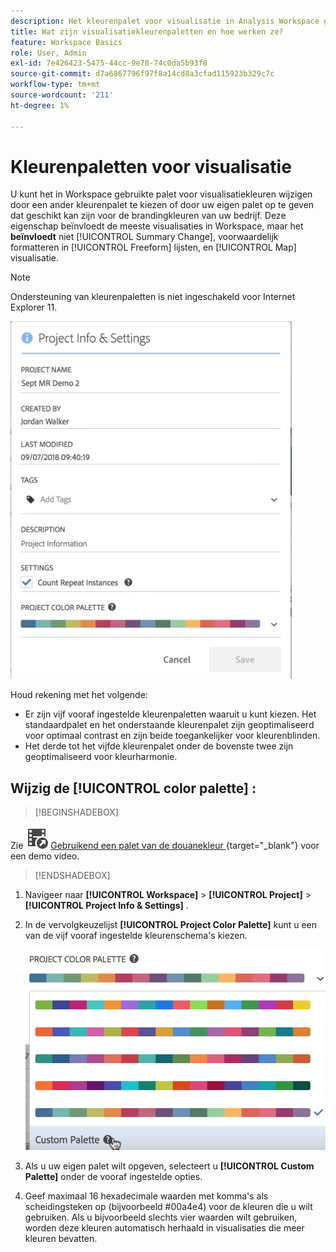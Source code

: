 ```yaml
---
description: Het kleurenpalet voor visualisatie in Analysis Workspace gebruiken
title: Wat zijn visualisatiekleurenpaletten en hoe werken ze?
feature: Workspace Basics
role: User, Admin
exl-id: 7e426423-5475-44cc-9e78-74c0da5b93f8
source-git-commit: d7a6867796f97f8a14cd8a3cfad115923b329c7c
workflow-type: tm+mt
source-wordcount: '211'
ht-degree: 1%

---
```


# Kleurenpaletten voor visualisatie

U kunt het in Workspace gebruikte palet voor visualisatiekleuren wijzigen door een ander kleurenpalet te kiezen of door uw eigen palet op te geven dat geschikt kan zijn voor de brandingkleuren van uw bedrijf. Deze eigenschap beïnvloedt de meeste visualisaties in Workspace, maar het **beïnvloedt** niet [!UICONTROL Summary Change], voorwaardelijk formatteren in [!UICONTROL Freeform] lijsten, en [!UICONTROL Map] visualisatie.

>[!NOTE]
>
>Ondersteuning van kleurenpaletten is niet ingeschakeld voor Internet Explorer 11.

![](assets/color_palettes.png)

Houd rekening met het volgende:

* Er zijn vijf vooraf ingestelde kleurenpaletten waaruit u kunt kiezen. Het standaardpalet en het onderstaande kleurenpalet zijn geoptimaliseerd voor optimaal contrast en zijn beide toegankelijker voor kleurenblinden.
* Het derde tot het vijfde kleurenpalet onder de bovenste twee zijn geoptimaliseerd voor kleurharmonie.

## Wijzig de [!UICONTROL color palette] :



>[!BEGINSHADEBOX]

Zie ![ VideoCheckedOut ](/help/assets/icons/VideoCheckedOut.svg) [ Gebruikend een palet van de douanekleur ](https://video.tv.adobe.com/v/23876?quality=12&learn=on){target="_blank"} voor een demo video.

>[!ENDSHADEBOX]


1. Navigeer naar **[!UICONTROL Workspace]** > **[!UICONTROL Project]** > **[!UICONTROL Project Info & Settings]** .
1. In de vervolgkeuzelijst **[!UICONTROL Project Color Palette]** kunt u een van de vijf vooraf ingestelde kleurenschema&#39;s kiezen.

   ![](assets/custom_palette.png)

1. Als u uw eigen palet wilt opgeven, selecteert u **[!UICONTROL Custom Palette]** onder de vooraf ingestelde opties.
1. Geef maximaal 16 hexadecimale waarden met komma&#39;s als scheidingsteken op (bijvoorbeeld #00a4e4) voor de kleuren die u wilt gebruiken. Als u bijvoorbeeld slechts vier waarden wilt gebruiken, worden deze kleuren automatisch herhaald in visualisaties die meer kleuren bevatten.
